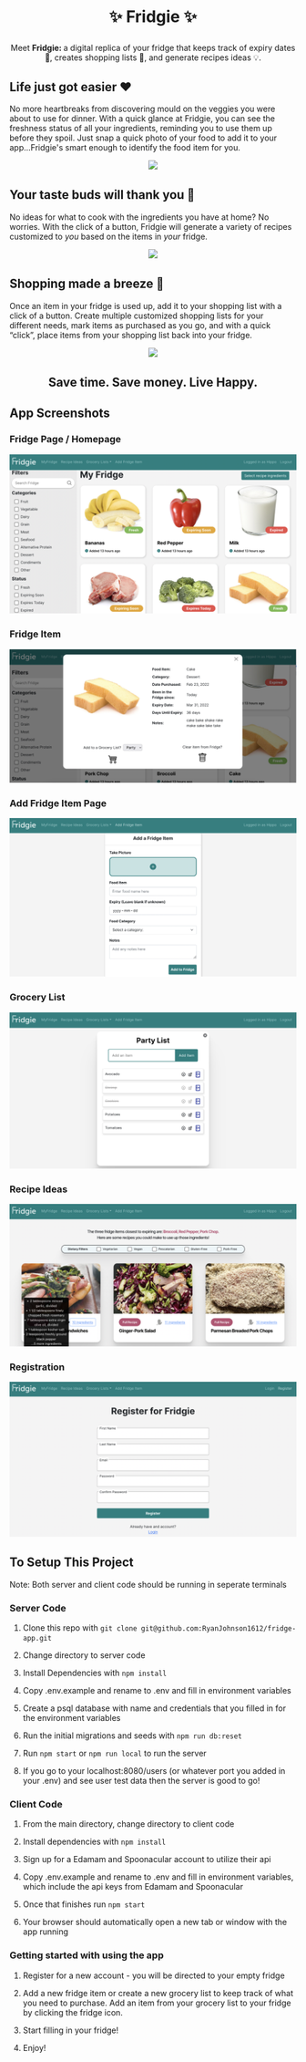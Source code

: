 <h1><p align="center"> ✨ Fridgie ✨ </h1></p>
<p align="center"> Meet <strong> Fridgie: </strong> a digital replica of your fridge that keeps track of expiry dates 👀, creates shopping lists 📝, and generate recipes ideas 💡. </p>


## Life just got easier ❤️ 

No more heartbreaks from discovering mould on the veggies you were about to use for dinner. With a quick glance at Fridgie, you can see the freshness status of all your ingredients, reminding you to use them up before they spoil. Just snap a quick photo of your food to add it to your app...Fridgie's smart enough to identify the food item for you. 
<p align="center"> <img src="https://user-images.githubusercontent.com/79466802/155426993-c6a56049-8ea4-4e05-a70b-f91cc7ece326.gif"> </p>



## Your taste buds will thank you 🥙

No ideas for what to cook with the ingredients you have at home? No worries. With the click of a button, Fridgie will generate a variety of recipes customized to _you_ based on the items in _your_ fridge.

<p align="center"> <img src="https://user-images.githubusercontent.com/79466802/155428838-73be8928-7191-46fb-9527-1ec7d49d3b25.gif"> </p>


## Shopping made a breeze 🛒

Once an item in your fridge is used up, add it to your shopping list with a click of a button. Create multiple customized shopping lists for your different needs, mark items as purchased as you go, and with a quick “click”, place items from your shopping list back into your fridge. 

<p align="center"> <img src="https://user-images.githubusercontent.com/79466802/155426262-541e3684-d6ed-4c4e-b0b7-72678c693aa0.gif"> </p>

## <h2><p align="center">  Save time. Save money. Live Happy.  <h2></p>

## App Screenshots

### Fridge Page / Homepage
!["Screenshot of fridge page"](https://github.com/RyanJohnson1612/fridge-app/blob/main/docs/fridge-page.png)

### Fridge Item
!["Screenshot of fridge item"](https://github.com/RyanJohnson1612/fridge-app/blob/main/docs/fridge-item-card.png)

### Add Fridge Item Page
!["Screenshot of add fridge item page"](https://github.com/RyanJohnson1612/fridge-app/blob/main/docs/add-fridge-item-page.png)

### Grocery List
!["Screenshot of grocery list"](https://github.com/RyanJohnson1612/fridge-app/blob/main/docs/grocery-list-page.png)

### Recipe Ideas
!["Screenshot of recipe ideas page"](https://github.com/RyanJohnson1612/fridge-app/blob/main/docs/recipe-ideas-page.png)

### Registration
!["Screenshot of registration page"](https://github.com/RyanJohnson1612/fridge-app/blob/main/docs/registration-page.png)

## To Setup This Project

Note: Both server and client code should be running in seperate terminals

### Server Code

1. Clone this repo with `git clone git@github.com:RyanJohnson1612/fridge-app.git`

2. Change directory to server code

3. Install Dependencies with `npm install`

4. Copy .env.example and rename to .env and fill in environment variables

5. Create a psql database with name and credentials that you filled in for the environment variables

6. Run the initial migrations and seeds with `npm run db:reset`

7. Run `npm start` or `npm run local` to run the server

8. If you go to your localhost:8080/users (or whatever port you added in your .env) and see user test data then the server is good to go! 

### Client Code

1. From the main directory, change directory to client code

2. Install dependencies with `npm install`

3. Sign up for a Edamam and Spoonacular account to utilize their api

4. Copy .env.example and rename to .env and fill in environment variables, which include the api keys from Edamam and Spoonacular

5. Once that finishes run `npm start`

6. Your browser should automatically open a new tab or window with the app running

### Getting started with using the app

1. Register for a new account - you will be directed to your empty fridge

2. Add a new fridge item or create a new grocery list to keep track of what you need to purchase. Add an item from your grocery list to your fridge by clicking the fridge icon.

3. Start filling in your fridge!

4. Enjoy!

